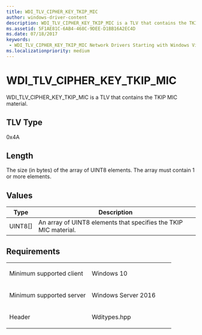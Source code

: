 ```yaml
---
title: WDI_TLV_CIPHER_KEY_TKIP_MIC
author: windows-driver-content
description: WDI_TLV_CIPHER_KEY_TKIP_MIC is a TLV that contains the TKIP MIC material.
ms.assetid: 5F1AE81C-6AB4-468C-9DEE-D1BB16A2EC4D
ms.date: 07/18/2017
keywords:
 - WDI_TLV_CIPHER_KEY_TKIP_MIC Network Drivers Starting with Windows Vista
ms.localizationpriority: medium
---
```


# WDI\_TLV\_CIPHER\_KEY\_TKIP\_MIC


WDI\_TLV\_CIPHER\_KEY\_TKIP\_MIC is a TLV that contains the TKIP MIC material.

## TLV Type


0x4A

## Length


The size (in bytes) of the array of UINT8 elements. The array must contain 1 or more elements.

## Values


| Type      | Description                                                      |
|-----------|------------------------------------------------------------------|
| UINT8\[\] | An array of UINT8 elements that specifies the TKIP MIC material. |

 

Requirements
------------

<table>
<colgroup>
<col width="50%" />
<col width="50%" />
</colgroup>
<tbody>
<tr class="odd">
<td><p>Minimum supported client</p></td>
<td><p>Windows 10</p></td>
</tr>
<tr class="even">
<td><p>Minimum supported server</p></td>
<td><p>Windows Server 2016</p></td>
</tr>
<tr class="odd">
<td><p>Header</p></td>
<td>Wditypes.hpp</td>
</tr>
</tbody>
</table>

 

 




